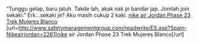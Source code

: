 “Tunggu gelap, baru jatuh. Takde lah, akak nak pi bandar jap. Jomlah join sekaki.” Erk…sekaki je? Aku masih cukup 2 kaki.
 <a href="http://www.safetymanagementgroup.com/readwrite/ES.asp?Spain-Nikeairjordan=2261" >nike air Jordan Phase 23 Trek Mujeres Blanco</a>
[url=http://www.safetymanagementgroup.com/readwrite/ES.asp?Spain-Nikeairjordan=2261]nike air Jordan Phase 23 Trek Mujeres Blanco[/url]